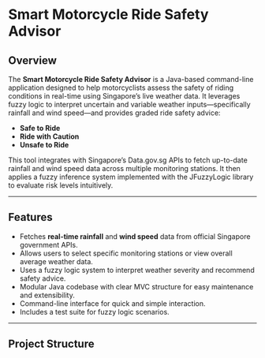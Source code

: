 # Smart Motorcycle Ride Safety Advisor

## Overview

The **Smart Motorcycle Ride Safety Advisor** is a Java-based command-line application designed to help motorcyclists assess the safety of riding conditions in real-time using Singapore’s live weather data. It leverages fuzzy logic to interpret uncertain and variable weather inputs—specifically rainfall and wind speed—and provides graded ride safety advice: 

- **Safe to Ride**  
- **Ride with Caution**  
- **Unsafe to Ride**

This tool integrates with Singapore’s Data.gov.sg APIs to fetch up-to-date rainfall and wind speed data across multiple monitoring stations. It then applies a fuzzy inference system implemented with the JFuzzyLogic library to evaluate risk levels intuitively.

---

## Features

- Fetches **real-time rainfall** and **wind speed** data from official Singapore government APIs.
- Allows users to select specific monitoring stations or view overall average weather data.
- Uses a fuzzy logic system to interpret weather severity and recommend safety advice.
- Modular Java codebase with clear MVC structure for easy maintenance and extensibility.
- Command-line interface for quick and simple interaction.
- Includes a test suite for fuzzy logic scenarios.

---

## Project Structure

